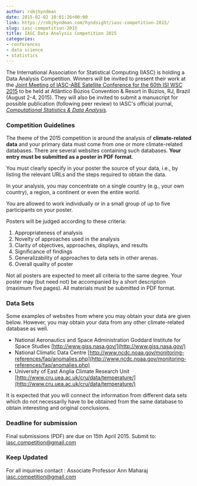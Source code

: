 ```yaml
---
author: robjhyndman
date: 2015-02-02 10:01:26+00:00
link: https://robjhyndman.com/hyndsight/iasc-competition-2015/
slug: iasc-competition-2015
title: IASC Data Analysis Competition 2015
categories:
- conferences
- data science
- statistics
---
```


The International Association for Statistical Computing (IASC) is holding a Data Analysis Competition. Winners will be invited to present their work at the [Joint Meeting of IASC-ABE Satellite Conference for the 60th ISI WSC 2015](https://www.ime.usp.br/~abe/iasc2015/) to be held at Atlântico Búzios Convention & Resort in Búzios, RJ, Brazil (August 2-4, 2015). They will also be invited to submit a manuscript for possible publication (following peer review) to IASC's official journal, [_Computational Statistics & Data Analysis_](http://www.journals.elsevier.com/computational-statistics-and-data-analysis/).<!-- more -->

### Competition Guidelines

The theme of the 2015 competition is around the analysis of **climate-related data** and your primary data must come from one or more climate-related databases. There are several websites containing such databases. **Your entry must be submitted as a poster in PDF format**.

You must clearly specify in your poster the source of your data, i.e., by listing the relevant URLs and the steps required to obtain the data.

In your analysis, you may concentrate on a single country (e.g., your own country), a region, a continent or even the entire world.

You are allowed to work individually or in a small group of up to five participants on your poster.

Posters will be judged according to these criteria:

  1. Appropriateness of analysis
  2. Novelty of approaches used in the analysis
  3. Clarity of objectives, approaches, displays, and results
  4. Significance of findings
  5. Generalizability of approaches to data sets in other arenas.
  6. Overall quality of poster

Not all posters are expected to meet all criteria to the same degree. Your poster may (but need not) be accompanied by a short description (maximum five pages). All materials must be submitted in PDF format.

### Data Sets

Some examples of websites from where you may obtain your data are given below. However, you may obtain your data from any other climate-related database as well.

  * National Aeronautics and Space Administration Goddard Institute for Space Studies
[http://www.giss.nasa.gov/](http://www.giss.nasa.gov/)
  * National Climatic Data Centre
[http://www.ncdc.noaa.gov/monitoring-references/faq/anomalies.php](http://www.ncdc.noaa.gov/monitoring-references/faq/anomalies.php)
  * University of East Anglia Climate Research Unit
[http://www.cru.uea.ac.uk/cru/data/temperature/](http://www.cru.uea.ac.uk/cru/data/temperature/)

It is expected that you will connect the information from different data sets which do not necessarily have to be obtained from the same database to obtain interesting and original conclusions.

### Deadline for submission

Final submissions (PDF) are due on 15th April 2015.
Submit to: [iasc.competition@gmail.com](mailto:iasc.competition@gmail.com)

### Keep Updated

For all inquiries contact :
Associate Professor Ann Maharaj [iasc.competition@gmail.com](mailto:iasc.competition@gmail.com)
